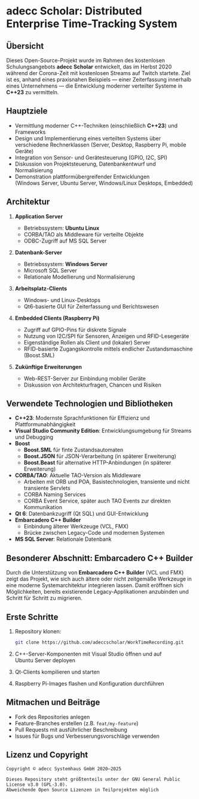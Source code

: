 # adecc Scholar: Distributed Enterprise Time-Tracking System

## Übersicht

Dieses Open-Source-Projekt wurde im Rahmen des kostenlosen Schulungsangebots **adecc Scholar** entwickelt, das im Herbst 2020 während der Corona-Zeit mit kostenlosen Streams auf Twitch startete. Ziel ist es, anhand eines praxisnahen Beispiels — einer Zeiterfassung innerhalb eines Unternehmens — die Entwicklung moderner verteilter Systeme in **C++23** zu vermitteln.

## Hauptziele

- Vermittlung moderner C++-Techniken (einschließlich **C++23**) und Frameworks
- Design und Implementierung eines verteilten Systems über verschiedene Rechnerklassen (Server, Desktop, Raspberry Pi, mobile Geräte)
- Integration von Sensor- und Gerätesteuerung (GPIO, I2C, SPI)
- Diskussion von Projektsteuerung, Datenbankentwurf und Normalisierung
- Demonstration plattformübergreifender Entwicklungen (Windows Server, Ubuntu Server, Windows/Linux Desktops, Embedded)

## Architektur

1. **Application Server**
   - Betriebssystem: **Ubuntu Linux**
   - CORBA/TAO als Middleware für verteilte Objekte
   - ODBC-Zugriff auf MS SQL Server

2. **Datenbank-Server**
   - Betriebssystem: **Windows Server**
   - Microsoft SQL Server
   - Relationale Modellierung und Normalisierung

3. **Arbeitsplatz-Clients**
   - Windows- und Linux-Desktops
   - Qt6-basierte GUI für Zeiterfassung und Berichtswesen

4. **Embedded Clients (Raspberry Pi)**
   - Zugriff auf GPIO-Pins für diskrete Signale
   - Nutzung von I2C/SPI für Sensoren, Anzeigen und RFID-Lesegeräte
   - Eigenständige Rollen als Client und (lokaler) Server
   - RFID-basierte Zugangskontrolle mittels endlicher Zustandsmaschine (Boost.SML)

5. **Zukünftige Erweiterungen**
   - Web-REST-Server zur Einbindung mobiler Geräte
   - Diskussion von Architekturfragen, Chancen und Risiken

## Verwendete Technologien und Bibliotheken

- **C++23**: Modernste Sprachfunktionen für Effizienz und Plattformunabhängigkeit
- **Visual Studio Community Edition**: Entwicklungsumgebung für Streams und Debugging
- **Boost**
  - **Boost.SML** für finte Zustandsautomaten 
  - **Boost.JSON** für JSON-Verarbeitung (in späterer Erweiterung)
  - **Boost.Beast** für alternative HTTP-Anbindungen (in späterer Erweiterung)
- **CORBA/TAO**: Aktuelle TAO-Version als Middleware
  - Arbeiten mit ORB und POA, Basistechnologien, transiente und nicht transiente Servlets
  - CORBA Naming Services
  - CORBA Event Service, später auch TAO Events zur direkten Kommunikation
- **Qt 6**: Datenbankzugriff (Qt SQL) und GUI-Entwicklung
- **Embarcadero C++ Builder**
  - Einbindung älterer Werkzeuge (VCL, FMX)
  - Brücke zwischen Legacy-Code und modernen Systemen
- **MS SQL Server**: Relationale Datenbank

## Besonderer Abschnitt: Embarcadero C++ Builder

Durch die Unterstützung von **Embarcadero C++ Builder** (VCL und FMX) zeigt das Projekt, wie sich auch ältere oder nicht zeitgemäße Werkzeuge in eine moderne Systemarchitektur integrieren lassen. Damit eröffnen sich Möglichkeiten, bereits existierende Legacy-Applikationen anzubinden und Schritt für Schritt zu migrieren.

## Erste Schritte

1. Repository klonen:
   ```bash
   git clone https://github.com/adeccscholar/WorkTimeRecording.git
   ```

2. C++-Server-Komponenten mit Visual Studio öffnen und auf Ubuntu Server deployen  
3. Qt-Clients kompilieren und starten  
4. Raspberry Pi-Images flashen und Konfiguration durchführen

## Mitmachen und Beiträge

- Fork des Repositories anlegen  
- Feature-Branches erstellen (z.B. `feat/my-feature`)  
- Pull Requests mit ausführlicher Beschreibung  
- Issues für Bugs und Verbesserungsvorschläge verwenden  

## Lizenz und Copyright

```text
Copyright © adecc Systemhaus GmbH 2020–2025

Dieses Repository steht größtenteils unter der GNU General Public License v3.0 (GPL-3.0).
Abweichende Open Source Lizenzen in Teilprojekten möglich
```
